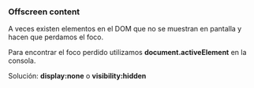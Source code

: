 ### Offscreen content

A veces existen elementos en el DOM que no se muestran en pantalla y hacen que perdamos el foco.

Para encontrar el foco perdido utilizamos __document.activeElement__ en la consola.

Solución: __display:none__ o __visibility:hidden__